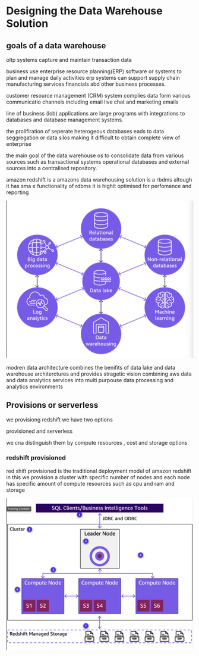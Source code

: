 # Designing the Data Warehouse Solution

## goals of a data warehouse

oltp systems capture and maintain transaction data

business use enterprise resource planning(ERP) software or systems to plan and manage daily activities erp systems can support supply chain manufacturing  services financials abd other business processes.

customer resource management (CRM) system complies data form various communicatio channels including email live chat and marketing emails

line of business (lob) applications are large programs with integrations to databases and database management systems.

the prolifiration of seperate heterogeous databases eads to data seggregation or data silos making it difficult to obtain complete view of enterprise

the main goal of the data warehouse os to consolidate data from various sources such as transactional systems operational databases and external sources into a centralised repository.

amazon redshift is a amazons data warehousing solution is a rbdms altough it has sma e functionality of rdbms it is highlt optimised for perfomance and reporting

![data warehouse arch](aws_data/A_data_warehouse_solution/images/datawarehouse.png)

modren data architecture combines the benifits of data lake and data warehouse architerctures and provides stragetic vision combining aws data and data analytics services into multi purpouse data processing and analytics environments

## Provisions or serverless

we provisiong redshift we have two options 

provisioned and serverless

we cna distinguish them by compute resources , cost and storage options

### redshift provisioned

red shift provisioned is the traditional deployment model of amazon redshift in this we provision a cluster with specific number of nodes and each node has specific amount of compute resources such as cpu and ram and storage 

![Redshift provisioned](aws_data/A_data_warehouse_solution/images/redshift_provisioned.png)

